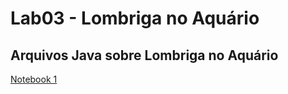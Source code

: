 # Lab03 - Lombriga no Aquário

## Arquivos Java sobre Lombriga no Aquário
 
[Notebook 1](notebook/lab03/src/pt/c02oo/s02classe/s03lombriga)

